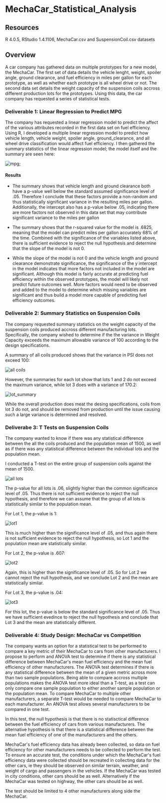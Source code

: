 # MechaCar_Statistical_Analysis

## Resources
R 4.0.5, RStudio 1.4.1106, MechaCar.csv and SuspensionCoil.csv datasets

## Overview 

A car company has gathered data on multiple prototypes for a new model, the MechaCar.  The first set of data details the vehicle lenght, weight, spoiler angle, ground clearance, and fuel efficiency in miles per gallon for each prototype, as well as whether each prototype is all wheel drive or not.  The second data set details the weight capacity of the suspension coils accross different production lots for the prototypes.  Using this data, the car company has requested a series of statistical tests.

### Deliverable 1: Linear Regression to Predict MPG

The company has requested a linear regression model to predict the affect of the various attributes recorded in the first data set on fuel efficiency.  Using R, I developed a multiple linear regression model to predict how vehicle length, vehicle weight, spoiler angle, ground_clearance, and all wheel drive classification would affect fuel efficiency.  I then gathered the summary statistics of the linear regression model; the model itself and the summary are seen here:

![mpg](Resources/mpg.png);

#### Results
 - The summary shows that vehicle length and ground clearance both have a p-value well below the standard assumed significance level of .05.  Therefore I conclude that these factors provide a non-random and thus statistically significant variance in the resulting miles per gallon.  Additionally, the intercept also has a p-value below .05, indicating there are more factors not observed in this data set that may contribute significant variance to the miles per gallon

 - The summary shows that the r-squared value for the model is .6825, meaning that the model can predict miles per gallon accurately 68% of the time.  Combined with the significance of the variables listed above, there is sufficient evidence to reject the null hypothesis and determine that the slope of the model is not 0.

 - While the slope of the model is not 0 and the vehicle length and ground clearance demonstrate significance, the significance of the y intercept in the model indicates that more factors not included in the model are significant.  Although this model is fairly accurate at predicting fuel efficiency within the observed prototypes, the model will likely not predict future outcomes well.  More factors would need to be observed and added to the model to determine which missing variables are significant and thus build a model more capable of predicting fuel efficiency outcomes.

 ### Deliverable 2: Summary Statistics on Suspension Coils

 The company requested summary statistics on the weight capacity of the suspension coils produced accross different manufacturing lots.  Specifically, the company wished to determine if the the variance in Weight Capacity exceeds the maximum allowable variance of 100 according to the design specifications.

 A summary of all coils produced shows that the variance in PSI does not exceed 100:

 ![all coils](Resources/total_summary.png)

 However, the summaries for each lot show that lots 1 and 2 do not exceed the maximum variance, while lot 3 does with a variance of 170.2:

 ![lot_summary](Resources/lot_summary.png)

 While the overall production does meat the desing specifications, coils from lot 3 do not, and should be removed from production until the issue causing such a large variance is determined and resolved.

 ### Deliverabe 3: T Tests on Suspension Coils

 The company wanted to know if there was any statistical difference between the all the coils produced and the population mean of 1500, as well as if there was any statistical difference between the individual lots and the population mean.

 I conducted a T-test on the entire group of suspension coils against the mean of 1500. 

 ![all lots](Resources/all_lots.png)

 The p-value for all lots is .06, slightly higher than the common significance level of .05.  Thus there is not sufficient evidence to reject the null hypothesis, and therefore we can assume that the group of all lots is statistically similar to the population mean.

 For Lot 1, the p-value is 1:

 ![lot1](Resources/lot_1.png)

 This is much higher than the significance level of .05, and thus again there is not sufficient evidence to reject the null hypothesis, so Lot 1 and the population mean are statistically similar.

 For Lot 2, the p-value is .607:

 ![lot2](Resources/lot_2.png)

Again, this is higher than the significance level of .05.  So for Lot 2 we cannot reject the null hypothesis, and we conclude Lot 2 and the mean are statistically similar.

For Lot 3, the p-value is .04:

![lot3](Resources/lot_3.png)

For this lot, the p-value is below the standard significance level of .05.  Thus we have sufficient evedince to reject the null hypothesis and conclude that Lot 3 and the mean are statistically different.  

### Deliverable 4: Study Design: MechaCar vs Competition

The company wants an option for a statistical test to be performed to compare a key metric of their MechaCar to cars from other manufacturers.  I propose to perform and ANOVA test to determine if there is any statistical difference between MechaCar's mean fuel efficiency and the mean fuel efficiency of other manufacturers.  The ANOVA test determines if there is any statistical difference between the mean of a given metric across more than two sample populations.  Being able to compare accross multiple populations makes the ANOVA test more ideal than a T-test, as a test can only compare one sample population to either another sample population or the population mean.  To compare MechaCar to multiple other manufacturers, a separate T-test would be needed to compare MechaCar to each manufacturer.  An ANOVA test allows several manufacturers to be compared in one test.

In this test, the null hypothesis is that there is no statisctical difference between the fuel efficiency of cars from various manufacturers.  The alternative hypothesis is that there is a statistical difference between the mean fuel efficiency of one of the manufacturers and the others.

MechaCar's fuel efficiency data has already been collected, so data on fuel efficiency for other manufacturers needs to be collected to perform the test.  To ensure an accurate test, the conditions under which the MechaCar's fuel efficiency data were collected should be recreated in collecting data for the other cars, ie they should be observed on similar terrain, weather, and weight of cargo and passengers in the vehicles.  If the MechaCar was tested in city conditions, other cars should be as well.  Alternatively if the MechaCar was tested on highway, the other cars should be as well.

The test should be limited to 4 other manufacturers along side the MechaCar.
